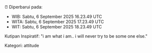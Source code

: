 ⏰ Diperbarui pada:
- WIB: Sabtu, 6 September 2025 16.23.49 UTC
- WITA: Sabtu, 6 September 2025 17.23.49 UTC
- WIT: Sabtu, 6 September 2025 18.23.49 UTC

Kutipan Inspiratif:
"i am what i am.. i will never try to be some one else."


Kategori: attitude

